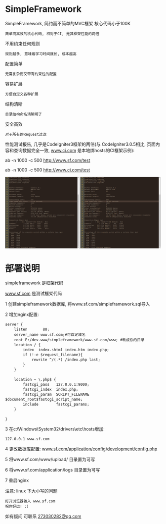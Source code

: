 # SimpleFramework


SimpleFramework, 简约而不简单的MVC框架
核心代码小于100K

	简单而高效的核心代码, 相对于CI, 是其框架性能的两倍
	
	
不用约束任何规则

	规则越多, 意味着学习时间就长, 成本越高
	
	
配置简单

	无需复杂而又带有约束性的配置
	
	
容易扩展

	方便自定义各种扩展
	
	
结构清晰

	目录结构命名清晰明了
	
	
安全高效

	对于所有的Request过滤
	

性能测试报告, 几乎是CodeIgniter3框架的两倍(与 CodeIgniter3.0.5相比, 页面内容和查询数据完全一致, www.ci.com 是本地绑hosts的CI框架示例):

ab -n 1000 -c 500 http://www.sf.com/test

ab -n 1000 -c 500 http://www.ci.com/test

![image](https://github.com/szxiaokang/simpleframework/blob/master/nc.png)


# 部署说明


simpleframework 是框架代码

www.sf.com 是测试框架代码

1 创建simpleframework数据库, 将www.sf.com/simpleframework.sql导入

2 增加nginx配置:

	server {
        listen       80;
        server_name www.sf.com;#可自定域名
		root E:/dev-www/simpleframework/www.sf.com/www; #改成你的目录
		location / {
			index  index.shtml index.htm index.php;
			if (!-e $request_filename){
				rewrite ^/(.*) /index.php last;
			}
		}
	 
        location ~ \.php$ {        		
            fastcgi_pass   127.0.0.1:9000;
            fastcgi_index  index.php;
            fastcgi_param  SCRIPT_FILENAME  $document_root$fastcgi_script_name;
            include        fastcgi_params;
        }
 
    }
3 在c:\Windows\System32\drivers\etc\hosts增加:

	127.0.0.1 www.sf.com
	
4 更改数据库配置: www.sf.com/application/config/development/config.php

5 将www.sf.com/www/upload/ 目录置为可写

6 将www.sf.com/application/logs 目录置为可写
    
7 重启nginx

注意: linux 下大小写的问题
	
	打开浏览器输入 www.sf.com
	祝你好运! :)
	
如有疑问 可联系 273030282@qq.com